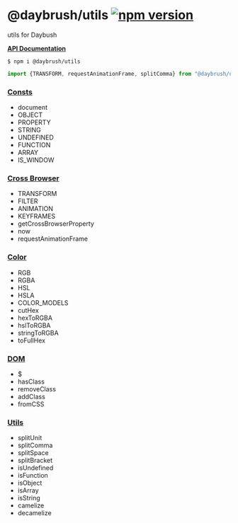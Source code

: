 # @daybrush/utils  [![npm version](https://badge.fury.io/js/%40daybrush%2Futils.svg)](https://badge.fury.io/js/%40daybrush%2Futils)

utils for Daybush

[**API Documentation**](https://daybrush.com/utils/release/latest/doc/index.html)

```
$ npm i @daybrush/utils
```

```js
import {TRANSFORM, requestAnimationFrame, splitComma} from "@daybrush/utils";
```

### [Consts](http://daybrush.com/utils/release/latest/doc/Consts.html)
* document
* OBJECT
* PROPERTY
* STRING
* UNDEFINED
* FUNCTION
* ARRAY
* IS_WINDOW

### [Cross Browser](http://daybrush.com/utils/release/latest/doc/CrossBrowser.html)
* TRANSFORM
* FILTER
* ANIMATION
* KEYFRAMES
* getCrossBrowserProperty
* now
* requestAnimationFrame

### [Color](http://daybrush.com/utils/release/latest/doc/Color.html)
* RGB
* RGBA
* HSL
* HSLA
* COLOR_MODELS
* cutHex
* hexToRGBA
* hslToRGBA
* stringToRGBA
* toFullHex

### [DOM](http://daybrush.com/utils/release/latest/doc/DOM.html)
* $
* hasClass
* removeClass
* addClass
* fromCSS

### [Utils](http://daybrush.com/utils/release/latest/doc/Utils.html)
* splitUnit
* splitComma
* splitSpace
* splitBracket
* isUndefined
* isFunction
* isObject
* isArray
* isString
* camelize
* decamelize


